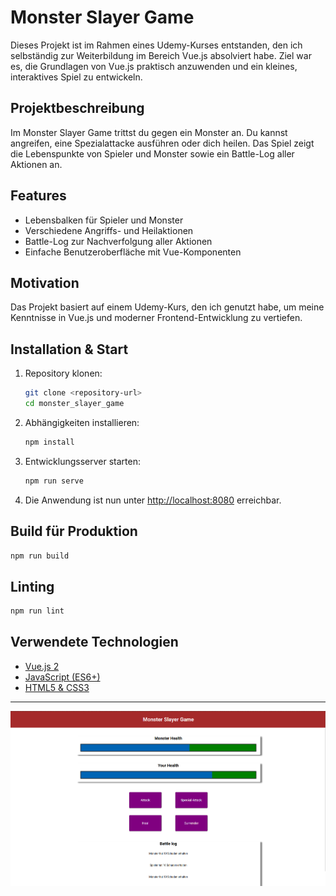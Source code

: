 # Monster Slayer Game

Dieses Projekt ist im Rahmen eines Udemy-Kurses entstanden, den ich selbständig zur Weiterbildung im Bereich Vue.js absolviert habe. Ziel war es, die Grundlagen von Vue.js praktisch anzuwenden und ein kleines, interaktives Spiel zu entwickeln.

## Projektbeschreibung

Im Monster Slayer Game trittst du gegen ein Monster an. Du kannst angreifen, eine Spezialattacke ausführen oder dich heilen. Das Spiel zeigt die Lebenspunkte von Spieler und Monster sowie ein Battle-Log aller Aktionen an.

## Features

- Lebensbalken für Spieler und Monster
- Verschiedene Angriffs- und Heilaktionen
- Battle-Log zur Nachverfolgung aller Aktionen
- Einfache Benutzeroberfläche mit Vue-Komponenten

## Motivation

Das Projekt basiert auf einem Udemy-Kurs, den ich genutzt habe, um meine Kenntnisse in Vue.js und moderner Frontend-Entwicklung zu vertiefen.

## Installation & Start

1. Repository klonen:

   ```bash
   git clone <repository-url>
   cd monster_slayer_game
   ```

2. Abhängigkeiten installieren:

   ```bash
   npm install
   ```

3. Entwicklungsserver starten:

   ```bash
   npm run serve
   ```

4. Die Anwendung ist nun unter [http://localhost:8080](http://localhost:8080) erreichbar.

## Build für Produktion

```bash
npm run build
```

## Linting

```bash
npm run lint
```

## Verwendete Technologien

- [Vue.js 2](https://vuejs.org/)
- [JavaScript (ES6+)](https://developer.mozilla.org/de/docs/Web/JavaScript)
- [HTML5 & CSS3](https://developer.mozilla.org/de/docs/Web)

---

![Darstellung des Spiels](image.png)
